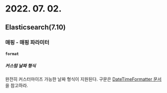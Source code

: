 # 2022. 07. 02.

## Elasticsearch(7.10)

### 매핑 - 매핑 파라미터

#### `format`

##### 커스텀 날짜 형식

완전히 커스터마이즈 가능한 날짜 형식이 지원된다. 구문은 [DateTimeFormatter 문서][oracle-jdk-datetimeformatter]을 참고하라.

[oracle-jdk-datetimeformatter]: https://docs.oracle.com/javase/8/docs/api/java/time/format/DateTimeFormatter.html
